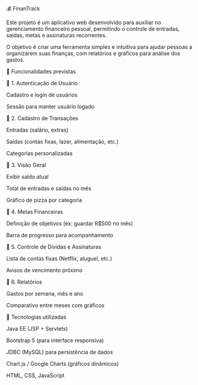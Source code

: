 💰 FinanTrack

Este projeto é um aplicativo web desenvolvido para auxiliar no gerenciamento financeiro pessoal, permitindo o controle de entradas, saídas, metas e assinaturas recorrentes.

O objetivo é criar uma ferramenta simples e intuitiva para ajudar pessoas a organizarem suas finanças, com relatórios e gráficos para análise dos gastos.


📌 Funcionalidades previstas

🔹 1. Autenticação de Usuário

Cadastro e login de usuários

Sessão para manter usuário logado

🔹 2. Cadastro de Transações

Entradas (salário, extras)

Saídas (contas fixas, lazer, alimentação, etc.)

Categorias personalizadas

🔹 3. Visão Geral

Exibir saldo atual

Total de entradas e saídas no mês

Gráfico de pizza por categoria

🔹 4. Metas Financeiras

Definição de objetivos (ex: guardar R$500 no mês)

Barra de progresso para acompanhamento

🔹 5. Controle de Dívidas e Assinaturas

Lista de contas fixas (Netflix, aluguel, etc.)

Avisos de vencimento próximo

🔹 6. Relatórios

Gastos por semana, mês e ano

Comparativo entre meses com gráficos



🚀 Tecnologias utilizadas

Java EE (JSP + Servlets)

Bootstrap 5 (para interface responsiva)

JDBC (MySQL) para persistência de dados

Chart.js / Google Charts (gráficos dinâmicos)

HTML, CSS, JavaScript
